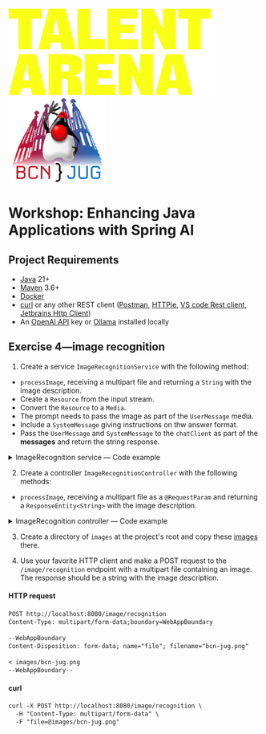 
<img src="images/img.png"  alt="Talent Arena" height="173"/>
<img src="images/bcn-jug.png" alt="Barcelona JUG" height="173"/>

# Workshop: Enhancing Java Applications with Spring AI

## Project Requirements
- [Java](https://sdkman.io/) 21+
- [Maven](https://maven.apache.org/download.cgi) 3.6+
- [Docker](https://www.docker.com/)
- [curl](https://curl.se/) or any other REST client ([Postman](https://www.postman.com/), [HTTPie](https://httpie.io/), [VS code Rest client](https://marketplace.visualstudio.com/items?itemName=humao.rest-client), [Jetbrains Http Client](https://www.jetbrains.com/help/idea/http-client-in-product-code-editor.html))
- An [OpenAI API](https://platform.openai.com/docs/overview) key or [Ollama](https://ollama.com/) installed locally
  

## Exercise 4—image recognition

1. Create a service `ImageRecognitionService` with the following method:
* `processImage`, receiving a multipart file and returning a `String` with the image description.
* Create a `Resource` from the input stream.
* Convert the `Resource` to a `Media`.
* The prompt needs to pass the image as part of the `UserMessage` media.
* Include a `SystemMessage` giving instructions on thw answer format.
* Pass the `UserMessage` and `SystemMessage` to the `chatClient` as part of the **messages** and return the string response.

<details>
<summary>ImageRecognition service — Code example</summary>

### ImageRecognition service
```java
package workshop.springai.services;

import lombok.extern.slf4j.Slf4j;
import org.springframework.ai.chat.client.ChatClient;
import org.springframework.ai.chat.messages.Message;
import org.springframework.ai.chat.messages.SystemMessage;
import org.springframework.ai.chat.messages.UserMessage;
import org.springframework.ai.model.Media;
import org.springframework.beans.factory.annotation.Qualifier;
import org.springframework.core.io.InputStreamResource;
import org.springframework.core.io.Resource;
import org.springframework.stereotype.Service;
import org.springframework.util.MimeTypeUtils;
import org.springframework.web.multipart.MultipartFile;

import java.io.IOException;
import java.util.List;

@Slf4j
@Service
public class ImageRecognitionService {

    private final ChatClient chatClient;

    public ImageRecognitionService(@Qualifier("chatClient") ChatClient chatClient) {
        this.chatClient = chatClient;
    }

    public String processImage(MultipartFile file) throws IOException {
        log.info("image recognition service started processing: {}", file.getOriginalFilename());

        Resource image = new InputStreamResource(file.getInputStream());
        log.info("image recognition service: {} file type", image.getFilename());
        Media myMedia = new Media(MimeTypeUtils.IMAGE_JPEG, image);
        Message userMessage = new UserMessage("What is this image?", List.of(myMedia));
        Message systemMessage = new SystemMessage("Use the following format to answer the question: <image> <question> <answer>");
        return chatClient.prompt().messages(List.of(userMessage, systemMessage)).call().content();

    }
}
```
</details>

2. Create a controller `ImageRecognitionController` with the following methods:
  * `processImage`, receiving a multipart file as a `@RequestParam` and returning a `ResponseEntity<String>` with the image description.

<details>
<summary>ImageRecognition controller — Code example</summary>

### ImageRecognition controller

```java
   package workshop.springai.chat;

import lombok.extern.slf4j.Slf4j;
import org.springframework.http.MediaType;
import org.springframework.http.ResponseEntity;
import org.springframework.web.bind.annotation.PostMapping;
import org.springframework.web.bind.annotation.RequestParam;
import org.springframework.web.bind.annotation.RestController;
import org.springframework.web.multipart.MultipartFile;
import workshop.springai.services.ImageRecognitionService;

@Slf4j
@RestController
public class ImageRecognitionController {

    private final ImageRecognitionService imageRecognitionService;

    public ImageRecognitionController(ImageRecognitionService imageRecognitionService) {
        this.imageRecognitionService = imageRecognitionService;
    }

    @PostMapping(value = "/image/recognition", consumes = MediaType.MULTIPART_FORM_DATA_VALUE, produces = MediaType.TEXT_PLAIN_VALUE)
    public ResponseEntity<String> processImage(@RequestParam("file") MultipartFile file) {
        log.info("Image processing: process started");
        try {
            return ResponseEntity.ok(imageRecognitionService.processImage(file));
        } catch (Exception e) {
            return ResponseEntity.internalServerError().body("Image processing: process failed" + e.getMessage());
        }
    }
}
```
</details>

3. Create a directory of `images` at the project's root and copy these [images](https://github.com/k8s-spring-ai-workshop/talent-arena/tree/exercise4-image-recognition/images) there.


4. Use your favorite HTTP client and make a POST request to the `/image/recognition` endpoint with a multipart file containing an image. The response should be a string with the image description.

#### HTTP request
```http request
POST http://localhost:8080/image/recognition
Content-Type: multipart/form-data;boundary=WebAppBoundary

--WebAppBoundary
Content-Disposition: form-data; name="file"; filename="bcn-jug.png"

< images/bcn-jug.png
--WebAppBoundary--  
```

#### curl
```shell
curl -X POST http://localhost:8080/image/recognition \
  -H "Content-Type: multipart/form-data" \
  -F "file=@images/bcn-jug.png"
```
